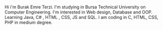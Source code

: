 Hi i'm Burak Emre Terzi. I'm studying in Bursa Technical University on Computer Engineering. 
I'm interested in Web design, Database and OOP.
Learning Java, C# , HTML , CSS, JS and SQL.
I am coding in C, HTML, CSS, PHP in medium degree.
